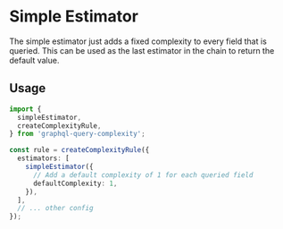 # Simple Estimator

The simple estimator just adds a fixed complexity to every field that is queried.
This can be used as the last estimator in the chain to return the default value.

## Usage

```typescript
import {
  simpleEstimator,
  createComplexityRule,
} from 'graphql-query-complexity';

const rule = createComplexityRule({
  estimators: [
    simpleEstimator({
      // Add a default complexity of 1 for each queried field
      defaultComplexity: 1,
    }),
  ],
  // ... other config
});
```
